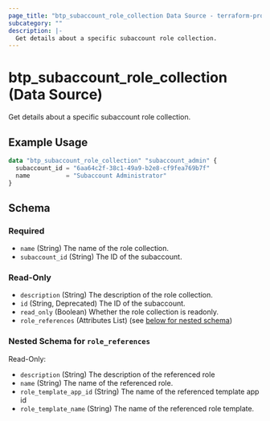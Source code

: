 ```yaml
---
page_title: "btp_subaccount_role_collection Data Source - terraform-provider-btp"
subcategory: ""
description: |-
  Get details about a specific subaccount role collection.
---
```


# btp_subaccount_role_collection (Data Source)

Get details about a specific subaccount role collection.

## Example Usage

```terraform
data "btp_subaccount_role_collection" "subaccount_admin" {
  subaccount_id = "6aa64c2f-38c1-49a9-b2e8-cf9fea769b7f"
  name          = "Subaccount Administrator"
}
```

<!-- schema generated by tfplugindocs -->
## Schema

### Required

- `name` (String) The name of the role collection.
- `subaccount_id` (String) The ID of the subaccount.

### Read-Only

- `description` (String) The description of the role collection.
- `id` (String, Deprecated) The ID of the subaccount.
- `read_only` (Boolean) Whether the role collection is readonly.
- `role_references` (Attributes List) (see [below for nested schema](#nestedatt--role_references))

<a id="nestedatt--role_references"></a>
### Nested Schema for `role_references`

Read-Only:

- `description` (String) The description of the referenced role
- `name` (String) The name of the referenced role.
- `role_template_app_id` (String) The name of the referenced template app id
- `role_template_name` (String) The name of the referenced role template.